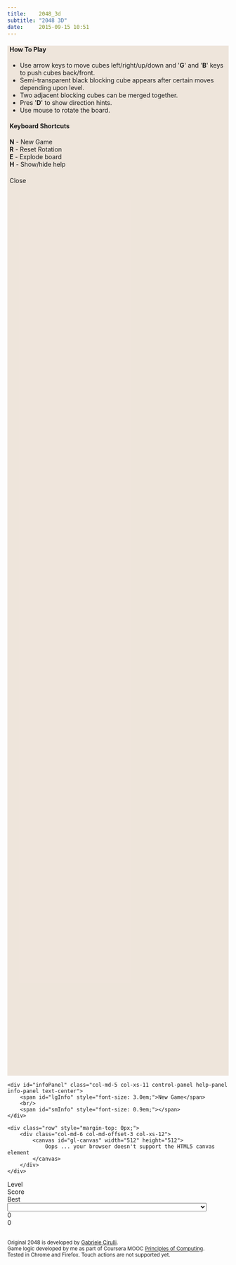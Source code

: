 ```yaml
---
title:    2048_3d
subtitle: "2048 3D"
date:     2015-09-15 10:51
---
```


<div class="row" style="position: relative;">
    <div id="helpPanel" class="col-md-5 col-xs-11 control-panel help-panel" style="height: 60%; padding: 0px 5px; z-index: 2; background-color: rgba(238, 228, 218, 0.95);">
        <div class="row">
            <div class="text-center"><h4><b>How To Play</b></h4></div>
            <div class="col-md-12 small-font-for-xs">
                <ul class="fa-ul">
                    <li><i class="fa-li fa fa-cube"></i> Use arrow keys to move cubes left/right/up/down and '<b>G</b>' and '<b>B</b>' keys to push cubes back/front.</li>
                    <li><i class="fa-li fa fa-cube"></i> Semi-transparent black blocking cube appears after certain moves depending upon level.</li>
                    <li><i class="fa-li fa fa-cube"></i> Two adjacent blocking cubes can be merged together.</li>
                    <li><i class="fa-li fa fa-cube"></i> Pres '<b>D</b>' to show direction hints.</li>
                    <li><i class="fa-li fa fa-cube"></i> Use mouse to rotate the board.</li>
                </ul>
            </div>
        </div>
        <div class="row hide-for-xs">
            <div class="row text-center"><h4><b>Keyboard Shortcuts</b></h4></div>
            <div class="col-xs-6">
                <div class="row">
                    <div class="col-xs-10 col-xs-offset-1">
                        <b>N</b> - New Game
                    </div>
                </div>
                <div class="row">
                    <div class="col-xs-10 col-xs-offset-1">
                        <b>R</b> - Reset Rotation
                    </div>
                </div>
            </div>
            <div class="col-xs-6">
                <div class="row">
                    <div class="col-xs-10 col-xs-offset-1">
                        <b>E</b> - Explode board
                    </div>
                </div>
                <div class="row">
                    <div class="col-xs-10 col-xs-offset-1">
                        <b>H</b> - Show/hide help
                    </div>
                </div>
             </div>
        </div>
        <div class="row text-center" style="padding-top: 20px;">
            <span title="Close" class="control-panel-title span-button" onclick="toggleControls('helpPanel')">
                <i class="fa fa-times-circle-o fa-fw"></i> Close <i class="fa fa-times-circle-o fa-fw"></i>
            </span>
        </div>
    </div>
    
    <div id="infoPanel" class="col-md-5 col-xs-11 control-panel help-panel info-panel text-center">
        <span id="lgInfo" style="font-size: 3.0em;">New Game</span>
        <br/>
        <span id="smInfo" style="font-size: 0.9em;"></span>
    </div>
    
    <div class="row" style="margin-top: 0px;">
        <div class="col-md-6 col-md-offset-3 col-xs-12">
            <canvas id="gl-canvas" width="512" height="512">
                Oops ... your browser doesn't support the HTML5 canvas element
            </canvas>
        </div>
    </div>
</div>


<div class="row">
    <div class="col-md-6 col-md-offset-3 col-xs-12 text-center">
        <div class="row" style="padding: 0px;">
            <div class="col-md-12 score-info">
                <div class="col-xs-4">
                    Level
                </div>
                <div class="col-xs-4">
                    Score
                </div>
                <div class="col-xs-4">
                    Best
                </div>
            </div>
        </div>
        <div class="row" style="padding: 0px;">
            <div class="col-md-12 score-info">
                <div class="col-xs-4">
                    <select id="levelSelector" onchange="setLevel(this.value)" style="width: 90%"></select>
                </div>
                <div class="col-xs-4">
                    <span id="scoreInfo">0</span>
                </div>
                <div class="col-xs-4">
                    <span id="bestInfo">0</span>
                </div>
            </div>
        </div>
    </div>
</div>

<div class="row" style="padding-top: 30px;">
    <div class="col-md-12 text-center">
        <small>Original 2048 is developed by <a href="http://gabrielecirulli.github.io/2048/">Gabriele Cirulli</a>.</small><br/>
        <small>Game logic developed by me as part of Coursera MOOC <a href="https://www.coursera.org/course/principlescomputing1">Principles of Computing</a>.</small><br/>
        <small>Tested in Chrome and Firefox. Touch actions are not supported yet.</small><br/><br/>
    </div>
</div>
